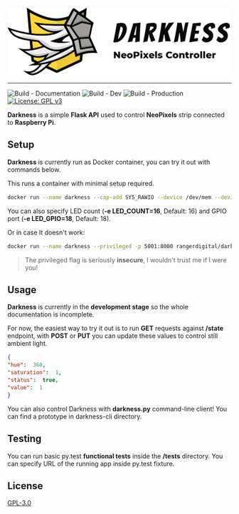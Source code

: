 <p align="center">
  <br /><img
    width="600"
    src="logo.png"
    alt="Darkness – NeoPixels Controller"
  />
</p>

***

![Build - Documentation](https://github.com/RangerDigital/darkness/workflows/Build%20-%20Documentation/badge.svg?branch=master)
![Build - Dev](https://github.com/RangerDigital/darkness/workflows/Build%20-%20Dev/badge.svg?branch=dev)
![Build - Production](https://github.com/RangerDigital/darkness/workflows/Build%20-%20Production/badge.svg?branch=master)
[![License: GPL v3](https://img.shields.io/badge/License-GPLv3-blue.svg)](https://www.gnu.org/licenses/gpl-3.0)

**Darkness** is a simple **Flask API** used to control **NeoPixels** strip connected to **Raspberry Pi**.

## Setup

**Darkness** is currently run as Docker container, you can try it out with commands below.

This runs a container with minimal setup required.

```bash
docker run --name darkness --cap-add SYS_RAWIO --device /dev/mem --device /dev/vcio -p 5001:8000 rangerdigital/darkness
```

You can also specify LED count (**-e LED_COUNT=16**, Default: 16) and GPIO port (**-e LED_GPIO=18**, Default: 18).

Or in case It doesn't work:

```bash
docker run --name darkness --privileged -p 5001:8000 rangerdigital/darkness
```

>The privileged flag is seriously **insecure**, I wouldn't trust me if I were you!

## Usage

**Darkness** is currently in the **development stage** so the whole documentation is incomplete.

For now, the easiest way to try it out is to run **GET** requests against **/state** endpoint,
with **POST** or **PUT** you can update these values to control still ambient light.

```json
{
"hue":  360,
"saturation":  1,
"status":  true,
"value":  1
}
```
You can also control Darkness with **darkness.py** command-line client! You can find a prototype in darkness-cli directory.

## Testing

You can run basic py.test **functional tests** inside the **/tests** directory.
You can specify URL of the running app inside py.test fixture.

## License
[GPL-3.0](https://choosealicense.com/licenses/gpl-3.0/)
